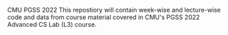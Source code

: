 CMU PGSS 2022
This repostiory will contain week-wise and lecture-wise code and data from course material covered in CMU's PGSS 2022 Advanced CS Lab (L3) course.
